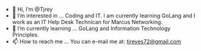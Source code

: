 - 👋 Hi, I’m @Tjrey
- 👀 I’m interested in ... Coding and IT. I am currently learning GoLang and I work as an IT Help Desk Technican for Marcus Networking.
- 🌱 I’m currently learning ... GoLang and Information Technology Principles.
- 📫 How to reach me ... You can e-mail me at: tjreyes72@gmail.com

<!---
Tjrey/Tjrey is a ✨ special ✨ repository because its `README.md` (this file) appears on your GitHub profile.
You can click the Preview link to take a look at your changes.
--->
